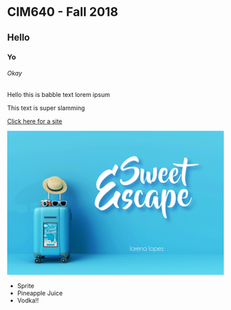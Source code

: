 # CIM640 - Fall 2018


## Hello


### Yo


###### Okay


Hello this is babble text lorem ipsum


This text is super slamming

[Click here for a site](http://www.google.com)

![Impossible App Image](https://github.com/artdelolo/CIM640/blob/master/Homework/Sweet%20Escape/titlecard.jpg)

* Sprite
* Pineapple Juice
* Vodka!!
